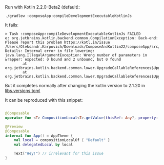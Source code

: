 

Run with Kotlin 2.2.0-Beta2 (default):

```shell
./gradlew :composeApp:compileDevelopmentExecutableKotlinJs 
```

It fails:

```
> Task :composeApp:compileDevelopmentExecutableKotlinJs FAILED
e: org.jetbrains.kotlin.backend.common.CompilationException: Back-end: Please report this problem https://kotl.in/issue
/Users/Oleksandr.Karpovich/Downloads/ComposeAndKotlin22/composeApp/src/commonMain/kotlin/org/company/app/App.kt:-1:-1
Details: Internal error in file lowering: java.lang.IllegalArgumentException: Wrong number of parameters in wrapper: expected: 0 bound and 2 unbound, but 0 found
        at org.jetbrains.kotlin.backend.common.lower.UpgradeCallableReferences$UpgradeTransformer.wrapFunction$lambda$34(UpgradeCallableReferences.kt:387)
        at org.jetbrains.kotlin.backend.common.lower.UpgradeCallableReferences$UpgradeTransformer.buildWrapperFunction(UpgradeCallableReferences.kt:326)

```

But it completes normally after changing the kotlin version to 2.1.20 in [libs.versions.toml](./gradle/libs.versions.toml)


It can be reproduced with this snippet:

```kotlin

@Composable
operator fun <T> CompositionLocal<T>.getValue(thisRef: Any?, property: KProperty<*>) = current

@Preview
@Composable
internal fun App() = AppTheme {
    val local = compositionLocalOf { "Default" }
    val delegatedLocal by local

    Text("Hey!") // irrelevant for this issue
}

```